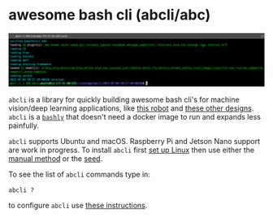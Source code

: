 # awesome bash cli (abcli/abc)

![image](./assets/marquee.png)

`abcli` is a library for quickly building awesome bash cli's for machine vision/deep learning applications, like [this robot](https://github.com/kamangir/blue-rvr) and [these other designs](https://github.com/kamangir/blue-bracket). `abcli` is a [`bashly`](https://github.com/DannyBen/bashly) that doesn't need a docker image to run and expands less painfully.

`abcli` supports Ubuntu and macOS. Raspberry Pi and Jetson Nano support are work in progress. To install `abcli` first [set up Linux](https://github.com/kamangir/awesome-bash-cli/wiki/setting-up-Linux) then use either the [manual method](#manual-install) or the [seed](https://github.com/kamangir/awesome-bash-cli/wiki/install-through-the-seed).

To see the list of `abcli` commands type in:

```
abcli ?
```

to configure `abcli` use [these instructions](./bash/bootstrap/config/README.md).